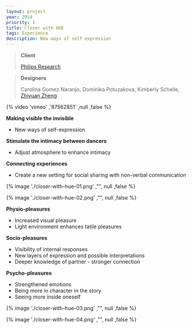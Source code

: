 ```yaml
---
layout: project
year: 2014
priority: 1
title: Closer with HUE
tags: Experience
description: New ways of self expression
---
```


> **Client**
>
> [Philips Research](http://www.research.philips.com)

> **Designers**
>
> Carolina Gomez Naranjo, Dominika Potuzakova, Kimberly Schelle, [Zhiyuan Zheng](/)

{% video 'vimeo' ,'87562851' ,null ,false %}

**Making visible the invisible**

- New ways of self-expression

**Stimulate the intimacy between dancers**

- Adjust atmosphere to enhance intimacy

**Connecting experiences**

- Create a new setting for social sharing with non-verbal communication

{% image './closer-with-hue-01.png' ,"", null ,false %}

{% image './closer-with-hue-02.png' ,"", null ,false %}

**Physio-pleasures**

- Increased visual pleasure
- Light environment enhances tatile pleasures

**Socio-pleasures**

- Visibility of internal responses
- New layers of expression and possible interpretations
- Deeper knowledge of partner - stronger connection

**Psycho-pleasures**

- Strengthened emotions
- Being more in character in the story
- Seeing more inside oneself

{% image './closer-with-hue-03.png' ,"", null ,false %}

{% image './closer-with-hue-04.png' ,"", null ,false %}

